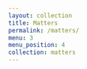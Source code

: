 ```yaml
---
layout: collection
title: Matters
permalink: /matters/
menu: 3
menu_position: 4
collection: matters
---
```

